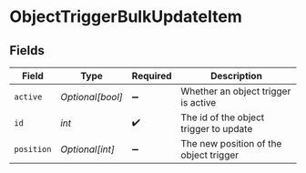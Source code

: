 # ObjectTriggerBulkUpdateItem


## Fields

| Field                                  | Type                                   | Required                               | Description                            |
| -------------------------------------- | -------------------------------------- | -------------------------------------- | -------------------------------------- |
| `active`                               | *Optional[bool]*                       | :heavy_minus_sign:                     | Whether an object trigger is active    |
| `id`                                   | *int*                                  | :heavy_check_mark:                     | The id of the object trigger to update |
| `position`                             | *Optional[int]*                        | :heavy_minus_sign:                     | The new position of the object trigger |